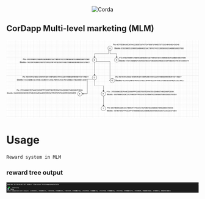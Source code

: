 <p align="center">
  <img src="https://www.corda.net/wp-content/uploads/2016/11/fg005_corda_b.png" alt="Corda" width="500">
</p>

## CorDapp Multi-level marketing (MLM)

   ![here](https://github.com/prateektiwari7/MLM-Corda/blob/master/image/test.png)


# Usage
    
    Reward system in MLM 

### reward tree output 

   ![here](https://github.com/prateektiwari7/MLM-Corda/blob/master/image/reward_table.png)
